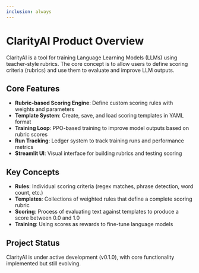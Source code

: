 ```yaml
---
inclusion: always
---
```


# ClarityAI Product Overview

ClarityAI is a tool for training Language Learning Models (LLMs) using teacher-style rubrics. The core concept is to allow users to define scoring criteria (rubrics) and use them to evaluate and improve LLM outputs.

## Core Features

- **Rubric-based Scoring Engine**: Define custom scoring rules with weights and parameters
- **Template System**: Create, save, and load scoring templates in YAML format
- **Training Loop**: PPO-based training to improve model outputs based on rubric scores
- **Run Tracking**: Ledger system to track training runs and performance metrics
- **Streamlit UI**: Visual interface for building rubrics and testing scoring

## Key Concepts

- **Rules**: Individual scoring criteria (regex matches, phrase detection, word count, etc.)
- **Templates**: Collections of weighted rules that define a complete scoring rubric
- **Scoring**: Process of evaluating text against templates to produce a score between 0.0 and 1.0
- **Training**: Using scores as rewards to fine-tune language models

## Project Status

ClarityAI is under active development (v0.1.0), with core functionality implemented but still evolving.